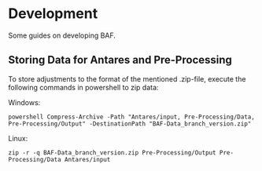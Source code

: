 # Development

Some guides on developing BAF.

## Storing Data for Antares and Pre-Processing
To store adjustments to the format of the mentioned .zip-file, execute the following commands in powershell to zip data:

Windows:
```
powershell Compress-Archive -Path "Antares/input, Pre-Processing/Data, Pre-Processing/Output" -DestinationPath "BAF-Data_branch_version.zip"
```

Linux:
```
zip -r -q BAF-Data_branch_version.zip Pre-Processing/Output Pre-Processing/Data Antares/input
```